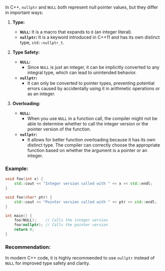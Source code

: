 In C++, `nullptr` and `NULL` both represent null pointer values, but they differ in important ways:

1. **Type:**
   - **`NULL`:** It is a macro that expands to `0` (an integer literal).
   - **`nullptr`:** It is a keyword introduced in C++11 and has its own distinct type, `std::nullptr_t`.

2. **Type Safety:**
   - **`NULL`:**
     - Since `NULL` is just an integer, it can be implicitly converted to any integral type, which can lead to unintended behavior.
   - **`nullptr`:**
     - It can only be converted to pointer types, preventing potential errors caused by accidentally using it in arithmetic operations or as an integer.

3. **Overloading:**
   - **`NULL`:**
     - When you use `NULL` in a function call, the compiler might not be able to determine whether to call the integer version or the pointer version of the function.
   - **`nullptr`:**
     - It allows for better function overloading because it has its own distinct type. The compiler can correctly choose the appropriate function based on whether the argument is a pointer or an integer.

### Example:

```cpp
void foo(int x) {
    std::cout << "Integer version called with " << x << std::endl;
}

void foo(char* ptr) {
    std::cout << "Pointer version called with " << ptr << std::endl;
}

int main() {
    foo(NULL);    // Calls the integer version
    foo(nullptr); // Calls the pointer version
    return 0;
}
```

### Recommendation:
In modern C++ code, it is highly recommended to use `nullptr` instead of `NULL` for improved type safety and clarity.